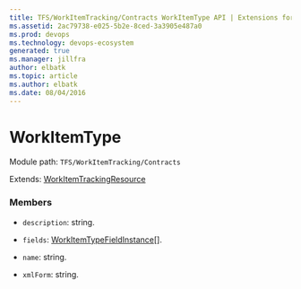 ```yaml
---
title: TFS/WorkItemTracking/Contracts WorkItemType API | Extensions for Azure DevOps Services
ms.assetid: 2ac79738-e025-5b2e-8ced-3a3905e487a0
ms.prod: devops
ms.technology: devops-ecosystem
generated: true
ms.manager: jillfra
author: elbatk
ms.topic: article
ms.author: elbatk
ms.date: 08/04/2016
---
```


# WorkItemType

Module path: `TFS/WorkItemTracking/Contracts`

Extends: [WorkItemTrackingResource](../../../TFS/WorkItemTracking/Contracts/WorkItemTrackingResource.md)

### Members

* `description`: string. 

* `fields`: [WorkItemTypeFieldInstance](../../../TFS/WorkItemTracking/Contracts/WorkItemTypeFieldInstance.md)[]. 

* `name`: string. 

* `xmlForm`: string. 

